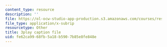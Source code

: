 ```yaml
---
content_type: resource
description: ''
file: https://ol-ocw-studio-app-production.s3.amazonaws.com/courses/res-6-012-introduction-to-probability-spring-2018/fe62ca9968fb5a18b5907b85e8fe848e_sG3_Bveu_cA.vtt
file_type: application/x-subrip
resourcetype: Other
title: 3play caption file
uid: fe62ca99-68fb-5a18-b590-7b85e8fe848e
---
```

